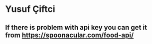 #  Yusuf Çiftci
## If there is problem with api key you can get it from https://spoonacular.com/food-api/ 

